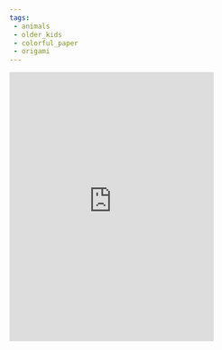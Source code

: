 ```yaml
---
tags:
 - animals
 - older_kids
 - colorful_paper
 - origami
---
```

<iframe src="https://www.facebook.com/plugins/video.php?height=476&href=https%3A%2F%2Fwww.facebook.com%2FSimpleCrafts.K4%2Fvideos%2F300174832421869%2F&show_text=false&width=362&t=0" width="362" height="476" style="border:none;overflow:hidden" scrolling="no" frameborder="0" allowfullscreen="true" allow="autoplay; clipboard-write; encrypted-media; picture-in-picture; web-share" allowFullScreen="true"></iframe>